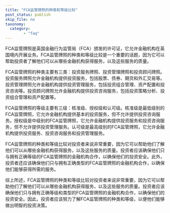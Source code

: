 ```yaml
---
title: "FCA监管牌照的种类和等级比较"
post_status: publish
skip_file: no
taxonomy:
  category:
        - "faq"
---
```


FCA监管牌照是英国金融行为监管局（FCA）颁发的许可证，它允许金融机构在英国境内开展业务。FCA监管牌照的种类和等级比较是一个重要的话题，因为它可以帮助投资者了解他们可以从哪些金融机构获得服务，以及这些服务的质量。

FCA监管牌照的种类主要有三类：投资服务牌照、投资管理牌照和投资顾问牌照。投资服务牌照允许金融机构提供投资服务，包括股票、债券、期货和外汇交易等。投资管理牌照允许金融机构提供投资管理服务，包括投资组合管理、资产配置和投资咨询等。投资顾问牌照允许金融机构提供投资咨询服务，包括投资策略分析、投资组合管理和资产配置等。

FCA监管牌照的等级主要有三级：核准级、授权级和认可级。核准级是最低级别的FCA监管牌照，它允许金融机构提供基本的投资服务，但不允许提供投资咨询服务。授权级是中级别的FCA监管牌照，它允许金融机构提供投资服务和投资咨询服务，但不允许提供投资管理服务。认可级是最高级别的FCA监管牌照，它允许金融机构提供投资服务、投资咨询服务和投资管理服务。

FCA监管牌照的种类和等级比较对投资者来说非常重要，因为它可以帮助他们了解他们可以从哪些金融机构获得服务，以及这些服务的质量。投资者应该确保他们只与拥有正确等级的FCA监管牌照的金融机构合作，以确保他们的投资安全。此外，投资者还应该确保他们只与拥有正确类型的FCA监管牌照的金融机构合作，以确保他们能够获得所需的服务。

综上所述，FCA监管牌照的种类和等级比较对投资者来说非常重要，因为它可以帮助他们了解他们可以从哪些金融机构获得服务，以及这些服务的质量。投资者应该确保他们只与拥有正确等级和类型的FCA监管牌照的金融机构合作，以确保他们的投资安全。因此，投资者应该努力了解FCA监管牌照的种类和等级，以便他们能够做出明智的投资决策。
